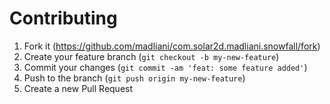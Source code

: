 # Contributing

1. Fork it (<https://github.com/madliani/com.solar2d.madliani.snowfall/fork>)
2. Create your feature branch (`git checkout -b my-new-feature`)
3. Commit your changes (`git commit -am 'feat: some feature added'`)
4. Push to the branch (`git push origin my-new-feature`)
5. Create a new Pull Request
